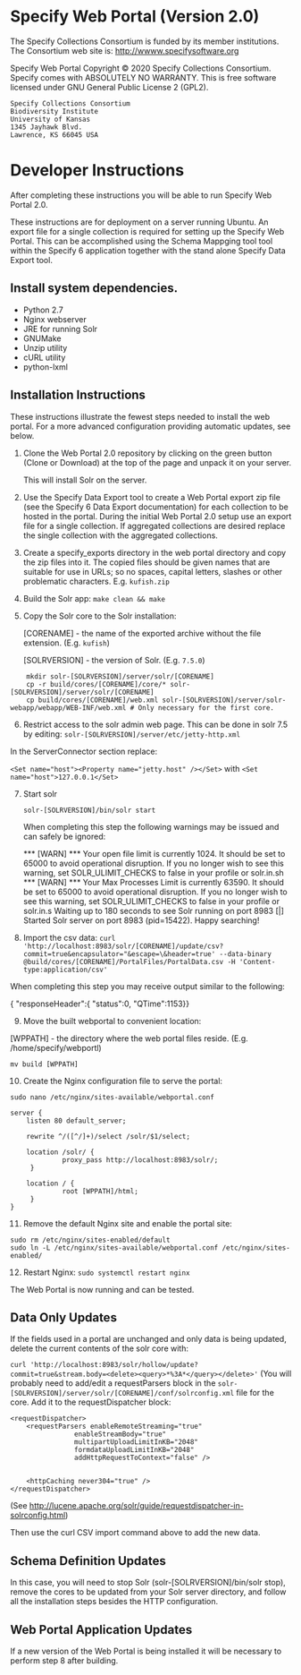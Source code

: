 Specify Web Portal (Version 2.0)
================================

  The Specify Collections Consortium is funded by
  its member institutions. The Consortium web site is: http://wwww.specifysoftware.org
    
  Specify Web Portal Copyright © 2020 Specify Collections Consortium. Specify comes with ABSOLUTELY NO WARRANTY.  This is
  free software licensed under GNU General Public License 2
  (GPL2).

    Specify Collections Consortium
    Biodiversity Institute
    University of Kansas
    1345 Jayhawk Blvd.
    Lawrence, KS 66045 USA

Developer Instructions
========================

After completing these instructions you will be able to run Specify Web Portal 2.0.

These instructions are for deployment on a server running Ubuntu. An export file for a single collection is required for setting up the Specify Web Portal. This can be accomplished using the Schema Mappging tool tool within the Specify 6 application together with the stand alone Specify Data Export tool. 


Install system dependencies.
-----------------------------------

* Python 2.7
* Nginx webserver
* JRE for running Solr
* GNUMake
* Unzip utility
* cURL utility
* python-lxml


Installation Instructions
-------------------------

These instructions illustrate the fewest steps needed to install the
web portal. For a more advanced configuration providing automatic
updates, see below.

1. Clone the Web Portal 2.0 repository by clicking on the green button (Clone or Download) at the top of the page and unpack it on your server.

    This will install Solr on the server.

2. Use the Specify Data Export tool to create a Web Portal export zip
   file (see the Specify 6 Data Export documentation) for each collection
   to be hosted in the portal. During the initial Web Portal 2.0 setup use an export file for a single collection. If aggregated collections are desired replace the single collection with the aggregated collections.
3. Create a specify_exports directory in the web portal directory and copy the zip files into it. The copied files should be given names that are
   suitable for use in URLs; so no spaces, capital letters, slashes or
   other problematic characters. E.g. `kufish.zip`
4. Build the Solr app: `make clean && make`

5. Copy the Solr core to the Solr installation:

   [CORENAME] - the name of the exported archive without the file extension. (E.g. `kufish`)

   [SOLRVERSION] - the version of Solr. (E.g. `7.5.0`)

```
    mkdir solr-[SOLRVERSION]/server/solr/[CORENAME]
    cp -r build/cores/[CORENAME]/core/* solr-[SOLRVERSION]/server/solr/[CORENAME]
    cp build/cores/[CORENAME]/web.xml solr-[SOLRVERSION]/server/solr-webapp/webapp/WEB-INF/web.xml # Only necessary for the first core.
```
6. Restrict access to the solr admin web page. This can be done in solr 7.5 by editing:
`solr-[SOLRVERSION]/server/etc/jetty-http.xml` 

  In the ServerConnector section replace:

  `<Set name="host"><Property name="jetty.host" /></Set>` with `<Set name="host">127.0.0.1</Set>`

7. Start solr

   `solr-[SOLRVERSION]/bin/solr start`
   
   When completing this step the following warnings may be issued and can safely be ignored:
   
   *** [WARN] *** Your open file limit is currently 1024.
   It should be set to 65000 to avoid operational disruption.
   If you no longer wish to see this warning, set SOLR_ULIMIT_CHECKS to false in your profile or solr.in.sh
   *** [WARN] ***  Your Max Processes Limit is currently 63590.
   It should be set to 65000 to avoid operational disruption.
   If you no longer wish to see this warning, set SOLR_ULIMIT_CHECKS to false in your profile or solr.in.s
   Waiting up to 180 seconds to see Solr running on port 8983 [|]
   Started Solr server on port 8983 (pid=15422). Happy searching! 

8. Import the csv data:
`curl 'http://localhost:8983/solr/[CORENAME]/update/csv?commit=true&encapsulator="&escape=\&header=true' --data-binary @build/cores/[CORENAME]/PortalFiles/PortalData.csv -H 'Content-type:application/csv'`

When completing this step you may receive output similar to the following:

{
  "responseHeader":{
    "status":0,
    "QTime":1153}} 

9. Move the built webportal to convenient location:

[WPPATH] - the directory where the web portal files reside. (E.g. /home/specify/webportl)

  `mv build [WPPATH]`

10. Create the Nginx configuration file to serve the portal: 

`sudo nano /etc/nginx/sites-available/webportal.conf`
   ```
   server {
       listen 80 default_server;

       rewrite ^/([^/]+)/select /solr/$1/select;

       location /solr/ {
                proxy_pass http://localhost:8983/solr/;
        }

       location / {
                root [WPPATH]/html;
        }
   }
   ```
11. Remove the default Nginx site and enable the portal site:

   ```
   sudo rm /etc/nginx/sites-enabled/default
   sudo ln -L /etc/nginx/sites-available/webportal.conf /etc/nginx/sites-enabled/
   ```
12. Restart Nginx:
`sudo systemctl restart nginx`

  The Web Portal is now running and can be tested.

Data Only Updates
-----------------

If the fields used in a portal are unchanged and only data is being updated, delete the current contents of the solr core with:

`curl 'http://localhost:8983/solr/hollow/update?commit=true&stream.body=<delete><query>*%3A*</query></delete>'`
(You will probably need to add/edit a requestParsers block in the `solr-[SOLRVERSION]/server/solr/[CORENAME]/conf/solrconfig.xml` file for the core. Add it to the requestDispatcher block:
```
<requestDispatcher>
    <requestParsers enableRemoteStreaming="true"
                enableStreamBody="true"
                multipartUploadLimitInKB="2048"
                formdataUploadLimitInKB="2048"
                addHttpRequestToContext="false" />


    <httpCaching never304="true" />
</requestDispatcher>
```
(See http://lucene.apache.org/solr/guide/requestdispatcher-in-solrconfig.html)

Then use the curl CSV import command above to add the new data.


Schema Definition Updates
-------------------------

In this case, you will need to stop Solr (solr-[SOLRVERSION]/bin/solr stop), remove the cores to be updated from your Solr server directory, and follow all the installation steps besides the HTTP configuration.


Web Portal Application Updates
------------------------------

If a new version of the Web Portal is being installed it will be necessary to perform step 8 after building.
